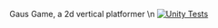 Gaus Game, a 2d vertical platformer
\n
[![Unity Tests](https://github.com/nwabear/GausGame/actions/workflows/unit-tests.yml/badge.svg)](https://github.com/nwabear/GausGame/actions/workflows/unit-tests.yml)